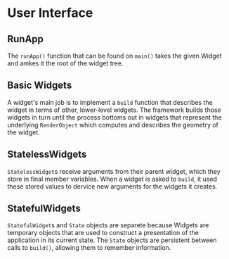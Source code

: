 # User Interface

## RunApp
The `runApp()` function that can be found on `main()` takes the given Widget and amkes it the root of the widget tree.

## Basic Widgets
A widget's main job is to implement a `build` function that describes the widget in terms of other, lower-level widgets. The framework builds those widgets in turn until the process bottoms out in widgets that represent the underlying `RenderObject` which computes and describes the geometry of the widget.

## StatelessWidgets
`StatelessWidget`s receive arguments from their parent widget, which they store in final member variables. When a widget is asked to `build`, it used these stored values to dervice new arguments for the widgets it creates.

## StatefulWidgets
`StatefulWidget`s and `State` objects are separete because Widgets are temporary objects that are used to construct a presentation of the application in its current state. The `State` objects are persistent between calls to `build()`, allowing them to remember information.